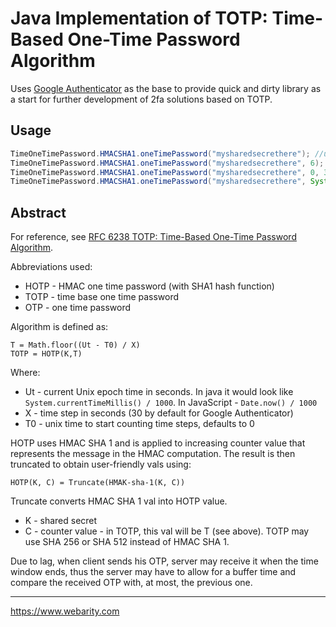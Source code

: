 # Java Implementation of TOTP: Time-Based One-Time Password Algorithm

Uses [Google Authenticator](https://github.com/google/google-authenticator-android) as the base to provide quick and dirty library as a start for further development of 2fa solutions based on TOTP.

## Usage

```java
TimeOneTimePassword.HMACSHA1.oneTimePassword("mysharedsecrethere"); //uses the defaults of 0 unix start time, 30 seconds interval steps, and 6 pin length
TimeOneTimePassword.HMACSHA1.oneTimePassword("mysharedsecrethere", 6); //with pin length
TimeOneTimePassword.HMACSHA1.oneTimePassword("mysharedsecrethere", 0, 30, 6); //with start time, time step, and pin lenght
TimeOneTimePassword.HMACSHA1.oneTimePassword("mysharedsecrethere", System.currentTimeMillis() / 1000, 0, 30, 6); //with the current _now_ time in seconds, start time, time step, and pin length
```

## Abstract

For reference, see [RFC 6238 TOTP: Time-Based One-Time Password Algorithm](https://tools.ietf.org/html/rfc6238).

Abbreviations used:

* HOTP - HMAC one time password (with SHA1 hash function)
* TOTP - time base one time password
* OTP - one time password

Algorithm is defined as:

```text
T = Math.floor((Ut - T0) / X)
TOTP = HOTP(K,T)
```

Where:

* Ut - current Unix epoch time in seconds. In java it would look like `System.currentTimeMillis() / 1000`. In JavaScript - `Date.now() / 1000`
* X - time step in seconds (30 by default for Google Authenticator)
* T0 - unix time to start counting time steps, defaults to 0

HOTP uses HMAC SHA 1 and is applied to increasing counter value that represents the message in the HMAC computation. The result is then truncated to obtain user-friendly vals using:

```text
HOTP(K, C) = Truncate(HMAK-sha-1(K, C))
```

Truncate converts HMAC SHA 1 val into HOTP value.

* K - shared secret
* C - counter value - in TOTP, this val will be T (see above). TOTP may use SHA 256 or SHA 512 instead of HMAC SHA 1.

Due to lag, when client sends his OTP, server may receive it when the time window ends, thus the server may have to allow for a buffer time and compare the received OTP with, at most, the previous one.

---

<https://www.webarity.com>
